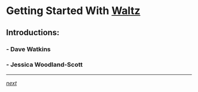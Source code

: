 # Getting Started With [Waltz](https://github.com/finos/waltz)


## Introductions:

### - Dave Watkins

### - Jessica Woodland-Scott

----
_[next](20_overview.md)_
